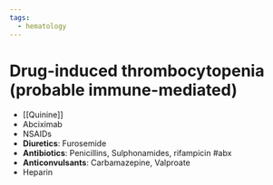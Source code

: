 ```yaml
---
tags:
  - hematology
---
```

# Drug-induced thrombocytopenia (probable immune-mediated)
- [[Quinine]]
- Abciximab
- NSAIDs
- **Diuretics**: Furosemide
- **Antibiotics**: Penicillins, Sulphonamides, rifampicin #abx 
- **Anticonvulsants**: Carbamazepine, Valproate
- Heparin